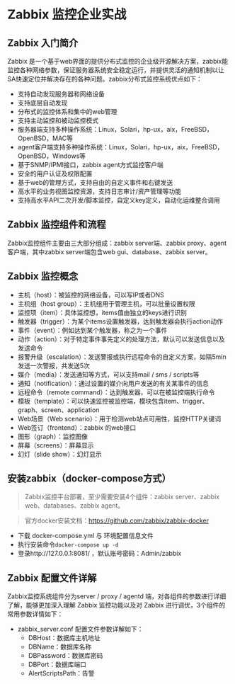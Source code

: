 # Zabbix 监控企业实战
## Zabbix 入门简介
  Zabbix 是一个基于web界面的提供分布式监控的企业级开源解决方案，zabbix能监控各种网络参数，保证服务器系统安全稳定运行，并提供灵活的通知机制以让SA快速定位并解决存在的各种问题。zabbix分布式监控系统优点如下：
  * 支持自动发现服务器和网络设备
  * 支持底层自动发现
  * 分布式的监控体系和集中的web管理
  * 支持主动监控和被动监控模式
  * 服务器端支持多种操作系统：Linux，Solari，hp-ux，aix，FreeBSD，OpenBSD，MAC等
  * agent客户端支持多种操作系统：Linux，Solari，hp-ux，aix，FreeBSD，OpenBSD，Windows等
  * 基于SNMP/IPMI接口，zabbix agent方式监控客户端
  * 安全的用户认证及权限配置
  * 基于web的管理方式，支持自由的自定义事件和右键发送
  * 高水平的业务视图监控资源，支持日志审计/资产管理等功能
  * 支持高水平API二次开发/脚本监控，自定义key定义，自动化运维整合调用

## Zabbix 监控组件和流程
  Zabbix监控组件主要由三大部分组成：zabbix server端、zabbix proxy、agent客户端，其中zabbix server端包含web gui、database、zabbix server。

## Zabbix 监控概念
  * 主机（host）：被监控的网络设备，可以写IP或者DNS
  * 主机组（host group）：主机组用于管理主机，可以批量设置权限
  * 监控项（item）：具体监控想，items值由独立的keys进行识别
  * 触发器（trigger）：为某个items设置触发器，达到触发器会执行action动作
  * 事件（event）：例如达到某个触发器，称之为一个事件
  * 动作（action）：对于特定事件事先定义的处理方法，默认可以发送信息以及发送命令
  * 报警升级（escalation）：发送警报或执行远程命令的自定义方案，如隔5min发送一次警报，共发送5次
  * 媒介（media）：发送通知等方式，可以支持mail / sms / scripts等
  * 通知（notification）：通过设置的媒介向用户发送的有关某事件的信息
  * 远程命令（remote command）：达到触发器，可以在被监控端执行命令
  * 模板（template）：可以快速监控被监控端，模块包含item、trigger、graph、screen、application
  * Web场景（Web scenario）：用于检测web站点可用性，监控HTTP关键词
  * Web签订（frontend）：zabbix 的web接口
  * 图形（graph）：监控图像
  * 屏幕（screens）：屏幕显示
  * 幻灯（slide show）：幻灯显示
  
  
## 安装zabbix（docker-compose方式）
> Zabbix监控平台部署，至少需要安装4个组件：zabbix server、zabbix web、databases、zabbix agent。

> 官方docker安装文档：https://github.com/zabbix/zabbix-docker

* 下载 docker-compose.yml 与 环境配置信息文件
* 执行安装命令`docker-compose up -d`
* 登录http://127.0.0.1:8081/ ，默认账号密码：Admin/zabbix

## Zabbix 配置文件详解
  Zabbix监控系统组件分为server / proxy / agentd 端，对各组件的参数进行详细了解，能够更加深入理解 Zabbix 监控功能以及对 Zabbix 进行调优，3个组件的常用参数详情如下：
  * zabbix_server.conf 配置文件参数详解如下：
    * DBHost：数据库主机地址
    * DBName：数据库名称
    * DBPassword：数据库密码
    * DBPort：数据库端口
    * AlertScriptsPath：告警
    
    

